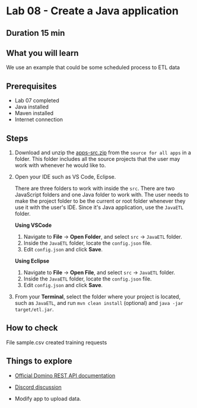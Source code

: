 # Lab 08 - Create a Java application

## Duration 15 min

## What you will learn

We use an example that could be some scheduled process to ETL data

## Prerequisites

- Lab 07 completed
- Java installed
- Maven installed
- Internet connection

## Steps

1. Download and unzip the [apps-src.zip](../downloads/apps-src.zip) from the `source for all apps` in a folder. This folder includes all the source projects that the user may work with whenever he would like to. 

2. Open your IDE such as VS Code, Eclipse. 

    There are three folders to work with inside the `src`. There are two JavaScript folders and one Java folder to work with. The user needs to make the project folder to be the current or root folder whenever they use it with the user's IDE. Since it's Java application, use the `JavaETL` folder.

    **Using VSCode**

    1. Navigate to **File** &rarr; **Open Folder**, and select `src` &rarr; `JavaETL` folder. 
    2. Inside the `JavaETL` folder, locate the `config.json` file.
    3. Edit `config.json` and click **Save**.

    **Using Eclipse**

    1. Navigate to **File** &rarr; **Open File**, and select `src` &rarr; `JavaETL` folder. 
    2. Inside the `JavaETL` folder, locate the `config.json` file.
    3. Edit `config.json` and click **Save**.

3. From your **Terminal**, select the folder where your project is located, such as `JavaETL`, and run `mvn clean install` (optional) and `java -jar target/etl.jar`.

## How to check

File sample.csv created training requests

## Things to explore

- [Official Domino REST API documentation](https://opensource.hcltechsw.com/Domino-rest-api/index.html)

- [Discord discussion](https://discord.com/invite/jmRHpDRnH4)

- Modify app to upload data.
